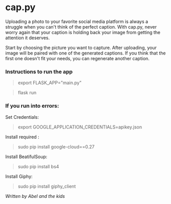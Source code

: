 # cap.py
Uploading a photo to your favorite social media platform is always a struggle when you can't think of the perfect caption. With cap.py, never worry again that your caption is holding back your image from getting the attention it deserves. 

Start by choosing the picture you want to capture. 
After uploading, your image will be paired with one of the generated captions. If you think that the first one doesn't fit your needs, you can regenerate another caption.

### Instructions to run the app
> export FLASK_APP="main.py"

> flask run

### If you run into errors:
Set Credentials:
> export GOOGLE_APPLICATION_CREDENTIALS=apikey.json  

Install required :
> sudo pip install google-cloud==0.27  

Install BeatifulSoup:
> sudo pip install bs4

Install Giphy:
> sudo pip install giphy_client

_Written by Abel and the kids_